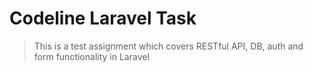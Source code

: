 # Codeline Laravel Task
> This is a test assignment which covers RESTful API, DB, auth and form functionality in Laravel
